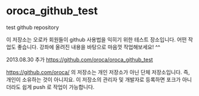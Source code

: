 oroca_github_test
=================

test github repository

이 저장소는 오로카 회원들이 github 사용법을 익히기 위한 테스트 장소입니다.
어떤 작업도 좋습니다. 강좌에 올려진 내용을 바탕으로 마음껏 작업해보세요! ^^

2013.08.30 추가 https://github.com/oroca/oroca_github_test 

https://github.com/oroca/ 의 저장소는 개인 저장소가 아닌 단체 저장소입니다.
즉, 개인이 소유하는 것이 아니지요. 이 저장소의 관리자  및 개발자로 등록하면
포크가 아니더라도 쉽게 push 로 작업이 가능합니다.
